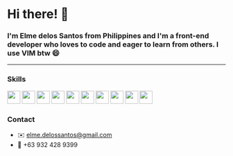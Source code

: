 # Hi there! 👋

### I'm Elme delos Santos from Philippines and I'm a front-end developer who loves to code and eager to learn from others. I use VIM btw 😄



---
### Skills

<p>

<img width="30px" style="width: '30px'; height: 'auto'; padding-right: '10px';" src="https://cdn.jsdelivr.net/gh/devicons/devicon/icons/javascript/javascript-original.svg" />
<img width="30px" style="width: '30px'; height: 'auto'; margin-right: '10px';" src="https://cdn.jsdelivr.net/gh/devicons/devicon/icons/typescript/typescript-original.svg" />
<img width="30px" src="https://cdn.jsdelivr.net/gh/devicons/devicon/icons/react/react-original.svg" />
<img width="30px" style="width: '30px'; height: 'auto'; margin-right: '10px';" src="https://cdn.jsdelivr.net/gh/devicons/devicon/icons/html5/html5-original.svg" />
<img width="30px" style="width: '30px'; height: 'auto'; margin-right: '10px';" src="https://cdn.jsdelivr.net/gh/devicons/devicon/icons/css3/css3-original.svg" />
<img width="30px" src="https://cdn.jsdelivr.net/gh/devicons/devicon/icons/tailwindcss/tailwindcss-plain.svg" />         
<img width="30px" style="width: '30px'; height: 'auto'; margin-right: '10px';" src="https://cdn.jsdelivr.net/gh/devicons/devicon/icons/git/git-original.svg" />
<img width="30px" style="width: '30px'; height: 'auto'; margin-right: '10px';" src="https://cdn.jsdelivr.net/gh/devicons/devicon/icons/nodejs/nodejs-original.svg" />
<img width="30px" style="width: '30px'; height: 'auto'; margin-right: '10px';" src="https://cdn.jsdelivr.net/gh/devicons/devicon/icons/postgresql/postgresql-original.svg" />
<img width="30px" src="https://cdn.jsdelivr.net/gh/devicons/devicon/icons/apple/apple-original.svg" />  
</p>
          

### Contact
- ✉️ [elme.delossantos@gmail.com](mailto:elme.delossantos@gmail.com "Elme's email address")
- 📱 +63 932 428 9399 
<!--
**iamelme/iamelme** is a ✨ _special_ ✨ repository because its `README.md` (this file) appears on your GitHub profile.

Here are some ideas to get you started:

- 🔭 I’m currently working on ...
- 🌱 I’m currently learning ...
- 👯 I’m looking to collaborate on ...
- 🤔 I’m looking for help with ...
- 💬 Ask me about ...
- 📫 How to reach me: ...
- 😄 Pronouns: ...
- ⚡ Fun fact: ...
-->

